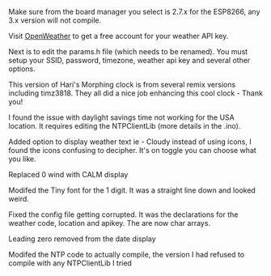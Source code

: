 Make sure from the board manager you select is 2.7.x for the ESP8266, any 3.x version will not compile.

Visit [OpenWeather](https://openweathermap.org/) to get a free account for your weather API key.

Next is to edit the params.h file (which needs to be renamed).  You must setup your SSID, password, timezone, weather api key and several other options.  

This version of Hari's Morphing clock is from several remix versions including timz3818. They all did a nice job enhancing this cool clock - Thank you!

I found the issue with daylight savings time not working for the USA location.  It requires editing the NTPClientLib (more details in the .ino).  

Added option to display weather text ie - Cloudy instead of using icons, I found the icons confusing to decipher.  It's on toggle you can choose what you like.

Replaced 0 wind with CALM display

Modifed the Tiny font for the 1 digit.  It was a straight line down and looked weird.

Fixed the config file getting corrupted.  It was the declarations for the weather code, location and apikey. The are now char arrays. 

Leading zero removed from the date display

Modifed the NTP code to actually compile, the version I had refused to compile with any NTPClientLib I tried

